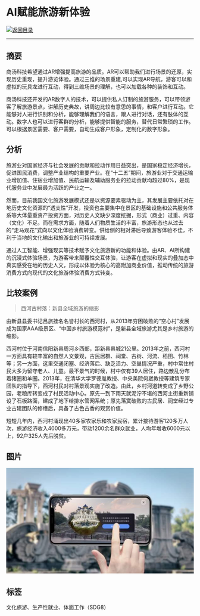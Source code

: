 # AI赋能旅游新体验

[![返回目录](http://img.shields.io/badge/点击-返回目录-875A7B.svg?style=flat&colorA=8F8F8F)](/)

----------

## 摘要

商汤科技希望通过AR增强提高旅游的品质。AR可以帮助我们进行场景的还原，实现历史重现，提升游览体验。通过三维的场景重建,可以实现AR导航，游客可以和虚拟的玩具龙进行互动，得到三维场景的理解，也可以加载各种的装饰和互动。

商汤科技还开发的AR数字人的技术，可以提供私人订制的旅游服务，可以带领游客了解旅游景点，讲解历史典故，讲周边比较有意思的事情，和客户进行互动。它能够对人进行识别和分析，能够理解我们的语言，跟人进行对话，还有肢体的互动。数字人也可以进行客群的分析，能够提供智能的服务，替代日常繁琐的工作。可以根据景区需要、客户需要，自动生成客户形象，定制化的数字形象。

## 分析

旅游业对国家经济与社会发展的贡献和拉动作用日益突出，是国家稳定经济增长，促进国民消费，调整产业结构的重要产业。在“十二五”期间，旅游业对于交通运输业增加值、住宿业增加值、民航运输及辅助服务业的拉动贡献均超过80%，是现代服务业中发展最为活跃的产业之一。

然而，目前我国文化旅游发展模式还是以资源要素驱动为主，其发展主要依托对在地历史文化资源的“透支性”开发，投资也主要集中在景区的基础设施和公共服务体系等大体量重资产投资方面，对历史人文缺少深度挖掘，形式（商业）过重、内容（文化）不足。而在需求方面，随着人们物质生活的丰富，旅游形态也从过去的“走马观花”式向以文化体验消费转变。供给侧的相对滞后导致游客体验不佳，不利于当地的文化输出和旅游业的可持续发展。

通过人工智能、增强现实等技术赋予文化旅游新的功能和体验。由AR、AI所构建的沉浸式体验场景，为游客带来颠覆性交互体验，让游客在虚拟和现实的叠加态中真实感受在地的历史人文，形成以体验为核心的高附加商业价值，推动传统的旅游消费方式向现代的文化旅游体验消费方式转变。

## 比较案例

> 西河古村落：新县全域旅游的缩影

由新县县委书记吕旅挂名名誉村长的西河村，从2013年穷困破败的“空心村”发展成为国家AAA级景区、“中国乡村旅游模范村”，是新县全域旅游尤其是乡村旅游的缩影。

西河村位于河南信阳新县周河乡西部，距新县县城21公里。2013年之前，西河村一方面具有较丰富的自然人文景观，古民居群、祠堂、古树、河流、稻田、竹林等；另一方面，这里交通闭塞、经济落后、缺乏活力、空巢情况严重，村中常住村民大多为留守老人、儿童。最不景气的时候，村中仅有39人居住，路边散乱分布着猪圈和羊圈。2013年，在清华大学罗德胤教授、中央美院何崴教授等建筑专家团队的指导下，西河村民对村落景观实施了改造。由此，乡村河道转变成了乡野公园，老粮库转变成了村民活动中心。原先一到下雨天就泥泞不堪的西河主街重新铺设了石板路面，建成了地下给排水管网系统；原先落寞破败的古民居、祠堂经过专业古建团队的修缮后，具备了古色古香的观赏价值。

短短几年内，西河村涌现出40多家农家乐和农家民宿，累计接待游客120多万人次，旅游经济收入4000多万元，带动1200余名群众就业，人均年增收6000元以上，92户325人先后脱贫。


## 图片

![图片](8.4.1.jpg)


## 标签

文化旅游、生产性就业、体面工作（SDG8）

